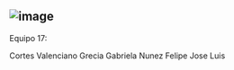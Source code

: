 ![image](https://user-images.githubusercontent.com/99285798/219820549-fd829afb-1936-4a4f-b26b-4a0eba9aefe6.png)
---
Equipo 17:

Cortes Valenciano Grecia Gabriela
Nunez Felipe Jose Luis
